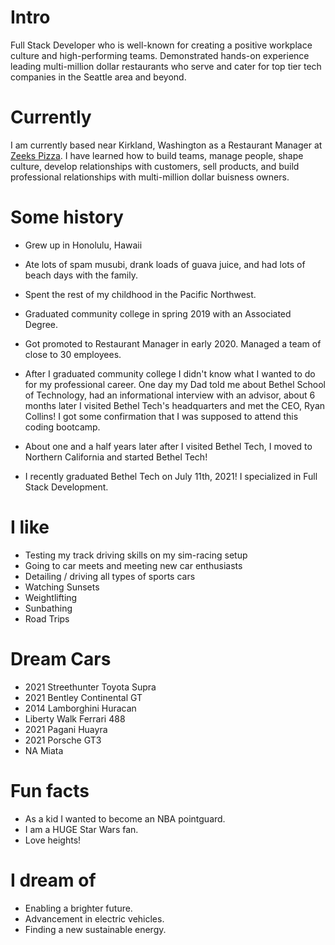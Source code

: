 
# Intro

Full Stack Developer who is well-known for creating a positive workplace culture and high-performing teams. Demonstrated hands-on experience leading multi-million dollar restaurants who serve and cater for top tier tech companies in the Seattle area and beyond.

# Currently

I am currently based near Kirkland, Washington as a Restaurant Manager at [Zeeks Pizza](https://zeekspizza.com/locations/). I have learned how to build teams, manage people, shape culture, develop relationships with customers, sell products, and build professional relationships with multi-million dollar buisness owners.

# Some history

- Grew up in Honolulu, Hawaii

- Ate lots of spam musubi, drank loads of guava juice, and had lots of beach days with the family.

- Spent the rest of my childhood in the Pacific Northwest.

- Graduated community college in spring 2019 with an Associated Degree.

- Got promoted to Restaurant Manager in early 2020. Managed a team of close to 30 employees.

- After I graduated community college I didn't know what I wanted to do for my professional career. One day my Dad told me about Bethel School of Technology, had an informational interview with an advisor, about 6 months later I visited Bethel Tech's headquarters and met the CEO, Ryan Collins! I got some confirmation that I was supposed to attend this coding bootcamp. 

- About one and a half years later after I visited Bethel Tech, I moved to Northern California and started Bethel Tech!

- I recently graduated Bethel Tech on July 11th, 2021! I specialized in Full Stack Development.



# I like
- Testing my track driving skills on my sim-racing setup
- Going to car meets and meeting new car enthusiasts
- Detailing / driving all types of sports cars
- Watching Sunsets
- Weightlifting 
- Sunbathing
- Road Trips


# Dream Cars
- 2021 Streethunter Toyota Supra
- 2021 Bentley Continental GT
- 2014 Lamborghini Huracan
- Liberty Walk Ferrari 488
- 2021 Pagani Huayra
- 2021 Porsche GT3 
- NA Miata


# Fun facts

- As a kid I wanted to become an NBA pointguard.
- I am a HUGE Star Wars fan.
- Love heights!


# I dream of

- Enabling a brighter future.
- Advancement in electric vehicles.
- Finding a new sustainable energy.

